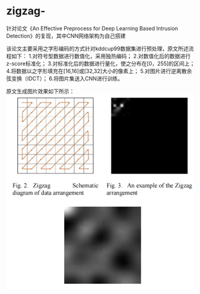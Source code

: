# zigzag-
针对论文《An Effective Preprocess for Deep Learning  Based Intrusion Detection》的复现，其中CNN网络架构为自己搭建

该论文主要采用之字形编码的方式针对kddcup99数据集进行预处理，原文所述流程如下：
  1.对符号型数据进行数值化，采用独热编码；
  2.对数值化后的数据进行z-score标准化；
  3.对标准化后的数据进行量化，使之分布在[0，255]的区间上；
  4.将数据以之字形填充在[16,16]或[32,32]大小的像素上；
  5.对图片进行逆离散余弦变换（IDCT）；
  6.将图片集送入CNN进行训练。
  
 原文生成图片效果如下所示：
 ![image](image/example.png)

